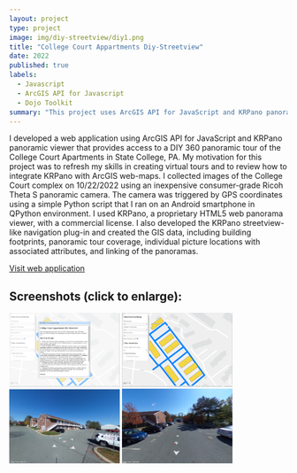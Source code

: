 ```yaml
---
layout: project
type: project
image: img/diy-streetview/diy1.png
title: "College Court Appartments Diy-Streetview"
date: 2022
published: true
labels:
  - Javascript
  - ArcGIS API for Javascript
  - Dojo Toolkit
summary: "This project uses ArcGIS API for JavaScript and KRPano panoramic viewer to create a DIY 360 panoramic tour a-la Google Streetview of the College Court Apartments in State College, PA."
---
```


<p>I developed a web application using ArcGIS API for JavaScript and KRPano panoramic viewer that provides access to a DIY 360 panoramic tour of the College Court Apartments in State College, PA. My motivation for this project was to refresh my skills in creating virtual tours and to review how to integrate KRPano with ArcGIS web-maps. I collected images of the College Court complex on 10/22/2022 using an inexpensive consumer-grade Ricoh Theta S panoramic camera. The camera was triggered by GPS coordinates using a simple Python script that I ran on an Android smartphone in QPython environment. I used KRPano, a proprietary HTML5 web panorama viewer, with a commercial license. I also developed the KRPano streetview-like navigation plug-in and created the GIS data, including building footprints, panoramic tour coverage, individual picture locations with associated attributes, and linking of the panoramas.</p>

<a href = "http://www.personal.psu.edu/nvg5370/geog863/term_project/" class="btn btn-outline-dark">Visit web application</a>

## Screenshots (click to enlarge):

<div class="text-center p-4">
   <a href="../img/diy-streetview/diy1.png"> <img width="200px" src="../img/diy-streetview/diy1.png" class="img-thumbnail" ></a>
   <a href="../img/diy-streetview/diy2.png"> <img width="200px" src="../img/diy-streetview/diy2.png" class="img-thumbnail" ></a>
   <a href="../img/diy-streetview/diy3.png"> <img width="200px" src="../img/diy-streetview/diy3.png" class="img-thumbnail" ></a>
   <a href="../img/diy-streetview/diy4.png"> <img width="200px" src="../img/diy-streetview/diy4.png" class="img-thumbnail" ></a>
</div>
